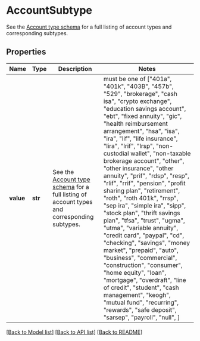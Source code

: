 # AccountSubtype

See the [Account type schema](https://plaid.com/docs/api/accounts/#account-type-schema) for a full listing of account types and corresponding subtypes.

## Properties
Name | Type | Description | Notes
------------ | ------------- | ------------- | -------------
**value** | **str** | See the [Account type schema](https://plaid.com/docs/api/accounts/#account-type-schema) for a full listing of account types and corresponding subtypes. |  must be one of ["401a", "401k", "403B", "457b", "529", "brokerage", "cash isa", "crypto exchange", "education savings account", "ebt", "fixed annuity", "gic", "health reimbursement arrangement", "hsa", "isa", "ira", "lif", "life insurance", "lira", "lrif", "lrsp", "non-custodial wallet", "non-taxable brokerage account", "other", "other insurance", "other annuity", "prif", "rdsp", "resp", "rlif", "rrif", "pension", "profit sharing plan", "retirement", "roth", "roth 401k", "rrsp", "sep ira", "simple ira", "sipp", "stock plan", "thrift savings plan", "tfsa", "trust", "ugma", "utma", "variable annuity", "credit card", "paypal", "cd", "checking", "savings", "money market", "prepaid", "auto", "business", "commercial", "construction", "consumer", "home equity", "loan", "mortgage", "overdraft", "line of credit", "student", "cash management", "keogh", "mutual fund", "recurring", "rewards", "safe deposit", "sarsep", "payroll", "null", ]

[[Back to Model list]](../README.md#documentation-for-models) [[Back to API list]](../README.md#documentation-for-api-endpoints) [[Back to README]](../README.md)


